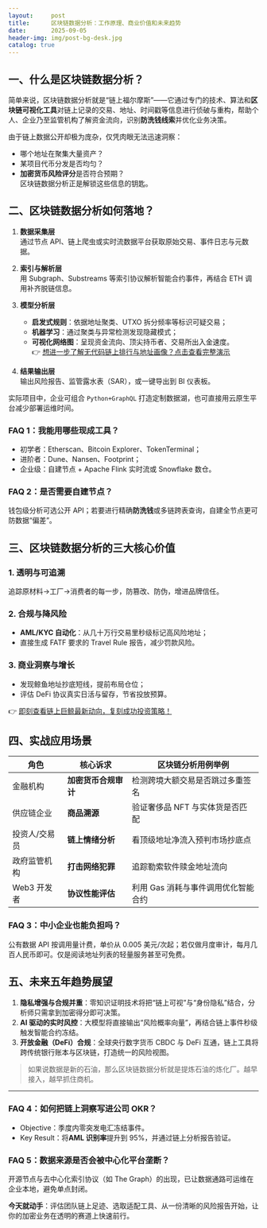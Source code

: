 ```yaml
---
layout:     post
title:      区块链数据分析：工作原理、商业价值和未来趋势
date:       2025-09-05
header-img: img/post-bg-desk.jpg
catalog: true
---
```


## 一、什么是区块链数据分析？

简单来说，区块链数据分析就是“链上福尔摩斯”——它通过专门的技术、算法和**区块链可视化工具**对链上记录的交易、地址、时间戳等信息进行侦破与重构，帮助个人、企业乃至监管机构了解资金流向，识别**防洗钱线索**并优化业务决策。  

由于链上数据公开却极为庞杂，仅凭肉眼无法迅速洞察：  
- 哪个地址在聚集大量资产？  
- 某项目代币分发是否均匀？  
- **加密货币风险评分**是否符合预期？  
区块链数据分析正是解锁这些信息的钥匙。

## 二、区块链数据分析如何落地？

1. **数据采集层**  
   通过节点 API、链上爬虫或实时流数据平台获取原始交易、事件日志与元数据。

2. **索引与解析层**  
   用 Subgraph、Substreams 等索引协议解析智能合约事件，再结合 ETH 调用补齐脱链信息。

3. **模型分析层**  
   - **启发式规则**：依据地址聚类、UTXO 拆分频率等标识可疑交易；  
   - **机器学习**：通过聚类与异常检测发现隐藏模式；  
   - **可视化网络图**：呈现资金流向、顶尖持币者、交易所出入金速度。  
   👉 [想进一步了解无代码链上排行与地址画像？点击查看完整演示](https://okxdog.com/)  

4. **结果输出层**  
   输出风险报告、监管露水表（SAR），或一键导出到 BI 仪表板。

实际项目中，企业可组合 `Python+GraphQL` 打造定制数据湖，也可直接用云原生平台减少部署运维时间。

### FAQ 1：我能用哪些现成工具？
- 初学者：Etherscan、Bitcoin Explorer、TokenTerminal；  
- 进阶者：Dune、Nansen、Footprint；  
- 企业级：自建节点 + Apache Flink 实时流或 Snowflake 数仓。

### FAQ 2：是否需要自建节点？
钱包级分析可选公开 API；若要进行精确**防洗钱**或多链跨表查询，自建全节点更可防数据“偏差”。

## 三、区块链数据分析的三大核心价值

### 1. 透明与可追溯  
追踪原材料→工厂→消费者的每一步，防篡改、防伪，增进品牌信任。

### 2. 合规与降风险  
- **AML/KYC 自动化**：从几十万行交易里秒级标记高风险地址；  
- 直接生成 FATF 要求的 Travel Rule 报告，减少罚款风险。

### 3. 商业洞察与增长  
- 发现鲸鱼地址抄底短线，提前布局仓位；  
- 评估 DeFi 协议真实日活与留存，节省投放预算。

👉 [即刻查看链上巨鲸最新动向，复刻成功投资策略！](https://okxdog.com/)

## 四、实战应用场景

| 角色           | 核心诉求                             | 区块链分析用例举例 |
|----------------|--------------------------------------|---------------------|
| 金融机构       | **加密货币合规审计**                 | 检测跨境大额交易是否跳过多重签名 |
| 供应链企业     | **商品溯源**                         | 验证奢侈品 NFT 与实体货是否匹配 |
| 投资人/交易员  | **链上情绪分析**                     | 看顶级地址净流入预判市场抄底点 |
| 政府监管机构   | **打击网络犯罪**                     | 追踪勒索软件赎金地址流向 |
| Web3 开发者    | **协议性能评估**                     | 利用 Gas 消耗与事件调用优化智能合约 |

### FAQ 3：中小企业也能负担吗？
公有数据 API 按调用量计费，单价从 0.005 美元/次起；若仅做月度审计，每月几百人民币即可。仅是阅读地址列表的轻量服务甚至可免费。

## 五、未来五年趋势展望

1. **隐私增强与合规并重**：零知识证明技术将把“链上可视”与“身份隐私”结合，分析师只需拿到加密得分即可决策。  
2. **AI 驱动的实时风控**：大模型将直接输出“风险概率向量”，再结合链上事件秒级触发智能合约冻结。  
3. **开放金融（DeFi）合规**：全球央行数字货币 CBDC 与 DeFi 互通，链上工具将跨传统银行账本与区块链，打造统一的风险视图。

> 如果说数据是新的石油，那么区块链数据分析就是提炼石油的炼化厂。越早接入，越早抓住商机。

---

### FAQ 4：如何把链上洞察写进公司 OKR？
- Objective：季度内零突发电汇冻结事件。  
- Key Result：将**AML 识别率**提升到 95%，并通过链上分析报告验证。

### FAQ 5：数据来源是否会被中心化平台垄断？
开源节点与去中心化索引协议（如 The Graph）的出现，已让数据通路可运维在企业本地，避免单点封闭。

**今天就动手**：评估团队链上足迹、选取适配工具、从一份清晰的风险报告开始，让你的加密业务在透明的赛道上快速前行。